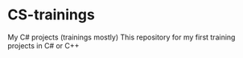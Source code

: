 # CS-trainings
My C# projects (trainings mostly)
This repository for my first training projects in C# or C++

